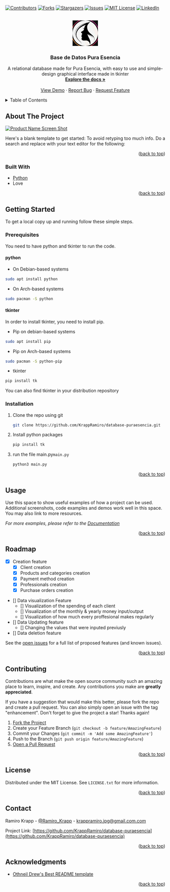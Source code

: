 <div id="top"></div>
<!--
*** Thanks for checking out the Best-README-Template. If you have a suggestion
*** that would make this better, please fork the repo and create a pull request
*** or simply open an issue with the tag "enhancement".
*** Don't forget to give the project a star!
*** Thanks again! Now go create something AMAZING! :D
-->



<!-- PROJECT SHIELDS -->
<!--
*** I'm using markdown "reference style" links for readability.
*** Reference links are enclosed in brackets [ ] instead of parentheses ( ).
*** See the bottom of this document for the declaration of the reference variables
*** for contributors-url, forks-url, etc. This is an optional, concise syntax you may use.
*** https://www.markdownguide.org/basic-syntax/#reference-style-links
-->
[![Contributors][contributors-shield]][contributors-url]
[![Forks][forks-shield]][forks-url]
[![Stargazers][stars-shield]][stars-url]
[![Issues][issues-shield]][issues-url]
[![MIT License][license-shield]][license-url]
[![LinkedIn][linkedin-shield]][linkedin-url]



<!-- PROJECT LOGO -->
<br />
<div align="center">
  <a href="https://github.com/KrappRamiro/database-puraesencia">
    <img src="images/logo.png" alt="Logo" width="80" height="80">
  </a>

<h3 align="center">Base de Datos Pura Esencia</h3>

  <p align="center">
    A relational database made for Pura Esencia, with easy to use and simple-design graphical interface made in tkinter
    <br />
    <a href="https://github.com/KrappRamiro/database-puraesencia"><strong>Explore the docs »</strong></a>
    <br />
    <br />
    <a href="https://github.com/KrappRamiro/database-puraesencia">View Demo</a>
    ·
    <a href="https://github.com/KrappRamiro/database-puraesencia/issues">Report Bug</a>
    ·
    <a href="https://github.com/KrappRamiro/database-puraesencia/issues">Request Feature</a>
  </p>
</div>



<!-- TABLE OF CONTENTS -->
<details>
  <summary>Table of Contents</summary>
  <ol>
    <li>
      <a href="#about-the-project">About The Project</a>
      <ul>
        <li><a href="#built-with">Built With</a></li>
      </ul>
    </li>
    <li>
      <a href="#getting-started">Getting Started</a>
      <ul>
        <li><a href="#prerequisites">Prerequisites</a></li>
        <li><a href="#installation">Installation</a></li>
      </ul>
    </li>
    <li><a href="#usage">Usage</a></li>
    <li><a href="#roadmap">Roadmap</a></li>
    <li><a href="#contributing">Contributing</a></li>
    <li><a href="#license">License</a></li>
    <li><a href="#contact">Contact</a></li>
    <li><a href="#acknowledgments">Acknowledgments</a></li>
  </ol>
</details>



<!-- ABOUT THE PROJECT -->
## About The Project

[![Product Name Screen Shot][product-screenshot]](https://example.com)

Here's a blank template to get started: To avoid retyping too much info. Do a search and replace with your text editor for the following: <!--`KrappRamiro`, `database-puraesencia`, `Ramiro_Krapp`, `Ramiro_Krapp`, `krappramiro.jpg`, `gmail.com`, `Base de Datos Pura Esencia`, `A relational database made for Pura Esencia, with easy to use and simple-design graphical interface made in tkinter` -->

<p align="right">(<a href="#top">back to top</a>)</p>



### Built With

* [Python](https://www.python.org/)
* Love

<p align="right">(<a href="#top">back to top</a>)</p>



<!-- GETTING STARTED -->
## Getting Started

<!--This is an example of how you may give instructions on setting up your project locally.-->
To get a local copy up and running follow these simple steps.

### Prerequisites

You need to have python and tkinter to run the code. 

#### python	

* On Debian-based systems
```sh
sudo apt install python
```

* On Arch-based systems
```sh
sudo pacman -S python
```

#### tkinter
In order to install tkinter, you need to install pip.

* Pip on debian-based systems
```sh
sudo apt install pip
```

* Pip on Arch-based systems
```sh
sudo pacman -S python-pip
```

* tkinter
```sh
pip install tk
```

You can also find tkinter in your distribution repository
### Installation

1. Clone the repo using git
   ```sh
   git clone https://github.com/KrappRamiro/database-puraesencia.git
   ```
2. Install python packages
   ```sh
   pip install tk
   ```
3. run the file main.py`main.py`
   ```sh
   python3 main.py
   ```

<p align="right">(<a href="#top">back to top</a>)</p>



<!-- USAGE EXAMPLES -->
## Usage

Use this space to show useful examples of how a project can be used. Additional screenshots, code examples and demos work well in this space. You may also link to more resources.

_For more examples, please refer to the [Documentation](https://example.com)_

<p align="right">(<a href="#top">back to top</a>)</p>



<!-- ROADMAP -->
## Roadmap

- [x] Creation feature
	- [x] Client creation
	- [x] Products and categories creation
	- [x] Payment method creation
	- [x] Professionals creation
	- [x] Purchase orders creation
- [] Data visualization Feature
	- [] Visualization of the spending of each client
	- [] Visualization of the monthly & yearly money input/output
	- [] Visualization of how much every proffesional makes regularly
- [] Data Updating feature
    - [] Changing the values that were inputed previusly
- [] Data deletion feature

See the [open issues](https://github.com/KrappRamiro/database-puraesencia/issues) for a full list of proposed features (and known issues).

<p align="right">(<a href="#top">back to top</a>)</p>



<!-- CONTRIBUTING -->
## Contributing

Contributions are what make the open source community such an amazing place to learn, inspire, and create. Any contributions you make are **greatly appreciated**.

If you have a suggestion that would make this better, please fork the repo and create a pull request. You can also simply open an issue with the tag "enhancement".
Don't forget to give the project a star! Thanks again!

1. [Fork the Project](https://docs.github.com/en/get-started/quickstart/fork-a-repo)
2. Create your Feature Branch (`git checkout -b feature/AmazingFeature`)
3. Commit your Changes (`git commit -m 'Add some AmazingFeature'`)
4. Push to the Branch (`git push origin feature/AmazingFeature`)
5. [Open a Pull Request](https://docs.github.com/en/pull-requests/collaborating-with-pull-requests/proposing-changes-to-your-work-with-pull-requests/creating-a-pull-request)

<p align="right">(<a href="#top">back to top</a>)</p>



<!-- LICENSE -->
## License

Distributed under the MIT License. See `LICENSE.txt` for more information.

<p align="right">(<a href="#top">back to top</a>)</p>



<!-- CONTACT -->
## Contact

Ramiro Krapp - [@Ramiro_Krapp](https://twitter.com/Ramiro_Krapp) - krappramiro.jpg@gmail.com.com

Project Link: [https://github.com/KrappRamiro/database-puraesencia](https://github.com/KrappRamiro/database-puraesencia)

<p align="right">(<a href="#top">back to top</a>)</p>



<!-- ACKNOWLEDGMENTS -->
## Acknowledgments

* [Othneil Drew's Best README template](https://github.com/othneildrew/Best-README-Template)

<p align="right">(<a href="#top">back to top</a>)</p>



<!-- MARKDOWN LINKS & IMAGES -->
<!-- https://www.markdownguide.org/basic-syntax/#reference-style-links -->
[contributors-shield]: https://img.shields.io/github/contributors/KrappRamiro/database-puraesencia.svg?style=for-the-badge
[contributors-url]: https://github.com/KrappRamiro/database-puraesencia/graphs/contributors
[forks-shield]: https://img.shields.io/github/forks/KrappRamiro/database-puraesencia.svg?style=for-the-badge
[forks-url]: https://github.com/KrappRamiro/database-puraesencia/network/members
[stars-shield]: https://img.shields.io/github/stars/KrappRamiro/database-puraesencia.svg?style=for-the-badge
[stars-url]: https://github.com/KrappRamiro/database-puraesencia/stargazers
[issues-shield]: https://img.shields.io/github/issues/KrappRamiro/database-puraesencia.svg?style=for-the-badge
[issues-url]: https://github.com/KrappRamiro/database-puraesencia/issues
[license-shield]: https://img.shields.io/github/license/KrappRamiro/database-puraesencia.svg?style=for-the-badge
[license-url]: https://github.com/KrappRamiro/database-puraesencia/blob/master/LICENSE.txt
[linkedin-shield]: https://img.shields.io/badge/-LinkedIn-black.svg?style=for-the-badge&logo=linkedin&colorB=555
[linkedin-url]: https://linkedin.com/in/Ramiro_Krapp
[product-screenshot]: images/screenshot.png
